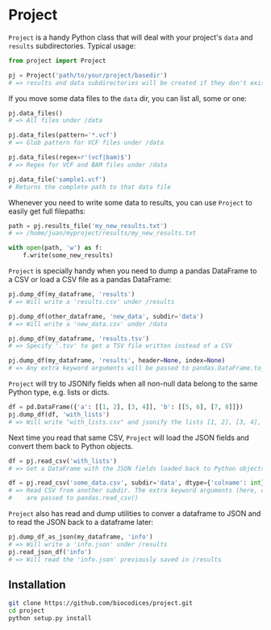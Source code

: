 # Project

`Project` is a handy Python class that will deal with your project's `data` and
`results` subdirectories. Typical usage:

```python
from project import Project

pj = Project('path/to/your/project/basedir')
# => results and data subdirectories will be created if they don't exist
```

If you move some data files to the `data` dir, you can list all, some or one:

```python
pj.data_files()
# => All files under /data

pj.data_files(pattern='*.vcf')
# => Glob pattern for VCF files under /data

pj.data_files(regex=r'(vcf|bam)$')
# => Regex for VCF and BAM files under /data

pj.data_file('sample1.vcf')
# Returns the complete path to that data file
```

Whenever you need to write some data to results, you can use `Project` to
easily get full filepaths:

```python
path = pj.results_file('my_new_results.txt')
# => /home/juan/myproject/results/my_new_results.txt

with open(path, 'w') as f:
    f.write(some_new_results)
```

`Project` is specially handy when you need to dump a pandas DataFrame to a CSV
or load a CSV file as a pandas DataFrame:

```python
pj.dump_df(my_dataframe, 'results')
# => Will write a 'results.csv' under /results

pj.dump_df(other_dataframe, 'new_data', subdir='data')
# => Will write a 'new_data.csv' under /data

pj.dump_df(my_dataframe, 'results.tsv')
# => Specify '.tsv' to get a TSV file written instead of a CSV

pj.dump_df(my_dataframe, 'results', header=None, index=None)
# => Any extra keyword arguments will be passed to pandas.DataFrame.to_csv()
```

`Project` will try to JSONify fields when all non-null data belong to the same
Python type, e.g. lists or dicts.

```python
df = pd.DataFrame({'a': [[1, 2], [3, 4]], 'b': [[5, 6], [7, 8]]})
pj.dump_df(df, 'with_lists')
# => Will write "with_lists.csv" and jsonify the lists [1, 2], [3, 4], etc.
```

Next time you read that same CSV, `Project` will load the JSON fields and
convert them back to Python objects.

```python
df = pj.read_csv('with_lists')
# => Get a DataFrame with the JSON fields loaded back to Python objects.

df = pj.read_csv('some_data.csv', subdir='data', dtype={'colname': int})
# => Read CSV from another subdir. The extra keyword arguments (here, dtype)
#    are passed to pandas.read_csv()
```

`Project` also has read and dump utilities to conver a dataframe to JSON
and to read the JSON back to a dataframe later:

```python
pj.dump_df_as_json(my_dataframe, 'info')
# => Will write a 'info.json' under /results
pj.read_json_df('info')
# => Will read the 'info.json' previously saved in /results
```

## Installation

```bash
git clone https://github.com/biocodices/project.git
cd project
python setup.py install
```
